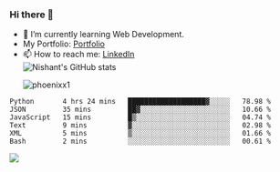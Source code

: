 ### Hi there 👋

<!--
**phoenixx1/phoenixx1** is a ✨ _special_ ✨ repository because its `README.md` (this file) appears on your GitHub profile.

Here are some ideas to get you started:

- 🔭 I’m currently working on ...
- 🌱 I’m currently learning ...
- 👯 I’m looking to collaborate on ...
- 🤔 I’m looking for help with ...
- 💬 Ask me about ...
- 📫 How to reach me: ...
- 😄 Pronouns: ...
- ⚡ Fun fact: ...
-->
- 🌱 I’m currently learning Web Development.
- My Portfolio: [Portfolio](https://phoenixx1.github.io/)
- 📫 How to reach me: [LinkedIn](https://www.linkedin.com/in/nishant-saxena-2609/)  
![Nishant's GitHub stats](https://github-readme-stats.vercel.app/api?username=phoenixx1&count_private=true)<p><img align="center" src="https://github-readme-streak-stats.herokuapp.com/?user=phoenixx1&" alt="phoenixx1" /></p>  
<!--START_SECTION:waka-->

```text
Python       4 hrs 24 mins   ███████████████████▓░░░░░   78.98 %
JSON         35 mins         ██▓░░░░░░░░░░░░░░░░░░░░░░   10.66 %
JavaScript   15 mins         █▒░░░░░░░░░░░░░░░░░░░░░░░   04.74 %
Text         9 mins          ▓░░░░░░░░░░░░░░░░░░░░░░░░   02.98 %
XML          5 mins          ▒░░░░░░░░░░░░░░░░░░░░░░░░   01.66 %
Bash         2 mins          ░░░░░░░░░░░░░░░░░░░░░░░░░   00.61 %
```

<!--END_SECTION:waka-->

![](https://komarev.com/ghpvc/?username=phoenixx1&style=plastic)

<!-- ![Visitor Count](https://profile-counter.glitch.me/phoenixx1/count.svg) -->

